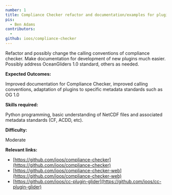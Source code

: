 ```yaml
---
number: 1
title: Compliance Checker refactor and documentation/examples for plugins
pis:
  - Ben Adams
contributors:
  - 
github: ioos/compliance-checker
---
```


Refactor and possibly change the calling conventions of compliance checker. Make documentation for development of new plugins much easier. Possibly address OceanGliders 1.0 standard, others as needed.

**Expected Outcomes:**

Improved documentation for Compliance Checker, improved calling conventions, adaptation of plugins to specific metadata standards such as OG 1.0

**Skills required:**

Python programming, basic understanding of NetCDF files and associated metadata standards (CF, ACDD, etc).

**Difficulty:**

Moderate

**Relevant links:**

* [https://github.com/ioos/compliance-checker](https://github.com/ioos/compliance-checker)
* [https://github.com/ioos/compliance-checker-web](https://github.com/ioos/compliance-checker-web)
* [https://github.com/ioos/cc-plugin-glider](https://github.com/ioos/cc-plugin-glider)